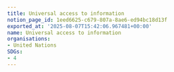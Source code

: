 ```yaml
---
title: Universal access to information
notion_page_id: 1eed6625-c679-807a-8ae6-ed94bc18d13f
exported_at: '2025-08-07T15:42:06.967481+00:00'
name: Universal access to information
organisations:
- United Nations
SDGs:
- 4
---
```


